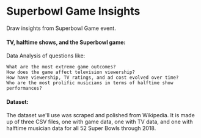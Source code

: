 # Superbowl Game Insights
Draw insights from Superbowl Game event.

#### TV, halftime shows, and the Superbowl game:

Data Analysis of questions like:

    What are the most extreme game outcomes?
    How does the game affect television viewership?
    How have viewership, TV ratings, and ad cost evolved over time?
    Who are the most prolific musicians in terms of halftime show performances?

#### Dataset:

The dataset we'll use was scraped and polished from Wikipedia. It is made up of three CSV files, one with game data, one with TV data, and one with halftime musician data for all 52 Super Bowls through 2018.

